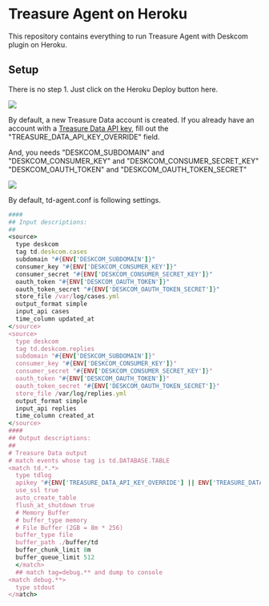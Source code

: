 # Treasure Agent on Heroku

This repository contains everything to run Treasure Agent with Deskcom plugin on Heroku.

## Setup

There is no step 1. Just click on the Heroku Deploy button here.

<a href="https://heroku.com/deploy?template=https://github.com/toru-takahashi/heroku-td-agent"><img src="https://www.herokucdn.com/deploy/button.png"/></a>

By default, a new Treasure Data account is created.
If you already have an account with a [Treasure Data API key](http://docs.treasuredata.com/articles/get-apikey), fill out the "TREASURE\_DATA\_API\_KEY\_OVERRIDE" field.

And, you needs "DESKCOM\_SUBDOMAIN" and "DESKCOM\_CONSUMER\_KEY" and "DESKCOM\_CONSUMER\_SECRET\_KEY" "DESKCOM\_OAUTH\_TOKEN" and "DESKCOM\_OAUTH\_TOKEN\_SECRET" 

<img src="http://gyazo.com/ea06dd57a6bee2fa882c7902c26331c2.png"/></a>


By default, td-agent.conf is following settings.

```ruby
####
## Input descriptions:
##
<source>
  type deskcom
  tag td.deskcom.cases
  subdomain "#{ENV['DESKCOM_SUBDOMAIN']}"
  consumer_key "#{ENV['DESKCOM_CONSUMER_KEY']}"
  consumer_secret "#{ENV['DESKCOM_CONSUMER_SECRET_KEY']}"
  oauth_token "#{ENV['DESKCOM_OAUTH_TOKEN']}"
  oauth_token_secret "#{ENV['DESKCOM_OAUTH_TOKEN_SECRET']}"
  store_file /var/log/cases.yml
  output_format simple
  input_api cases
  time_column updated_at
</source>
<source>
  type deskcom
  tag td.deskcom.replies
  subdomain "#{ENV['DESKCOM_SUBDOMAIN']}"
  consumer_key "#{ENV['DESKCOM_CONSUMER_KEY']}"
  consumer_secret "#{ENV['DESKCOM_CONSUMER_SECRET_KEY']}"
  oauth_token "#{ENV['DESKCOM_OAUTH_TOKEN']}"
  oauth_token_secret "#{ENV['DESKCOM_OAUTH_TOKEN_SECRET']}"
  store_file /var/log/replies.yml
  output_format simple
  input_api replies
  time_column created_at
</source>
####
## Output descriptions:
##
# Treasure Data output
# match events whose tag is td.DATABASE.TABLE
<match td.*.*>
  type tdlog
  apikey "#{ENV['TREASURE_DATA_API_KEY_OVERRIDE'] || ENV['TREASURE_DATA_API_KEY']}"
  use_ssl true
  auto_create_table
  flush_at_shutdown true
  # Memory Buffer
  # buffer_type memory
  # File Buffer (2GB = 8m * 256)
  buffer_type file
  buffer_path ./buffer/td
  buffer_chunk_limit 8m
  buffer_queue_limit 512
  </match>
  ## match tag=debug.** and dump to console
<match debug.**>
  type stdout
</match>
```
